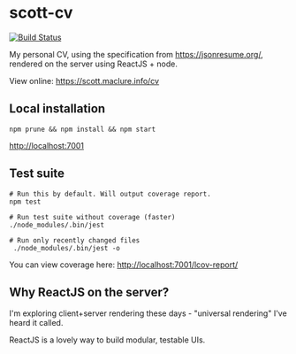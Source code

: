 # scott-cv

[![Build Status](https://travis-ci.org/ScottMaclure/scott-cv.svg?branch=master)](https://travis-ci.org/ScottMaclure/scott-cv)

My personal CV, using the specification from <https://jsonresume.org/>, rendered on the server using ReactJS + node.

View online: <https://scott.maclure.info/cv>

## Local installation

```
npm prune && npm install && npm start
```

<http://localhost:7001>


## Test suite

```
# Run this by default. Will output coverage report.
npm test

# Run test suite without coverage (faster)
./node_modules/.bin/jest

# Run only recently changed files
 ./node_modules/.bin/jest -o
```

You can view coverage here: <http://localhost:7001/lcov-report/>

## Why ReactJS on the server?

I'm exploring client+server rendering these days - "universal rendering" I've heard it called.

ReactJS is a lovely way to build modular, testable UIs.
